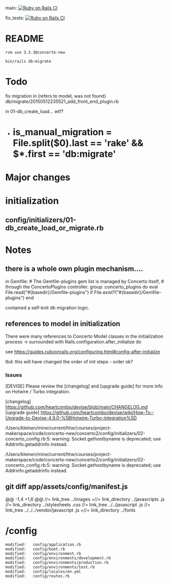 main: [![Ruby on Rails CI](https://github.com/makesign/concerto2/actions/workflows/rubyonrails.yml/badge.svg)](https://github.com/makesign/concerto2/actions/workflows/rubyonrails.yml)

fix_tests: [![Ruby on Rails CI](https://github.com/makesign/concerto2/actions/workflows/rubyonrails.yml/badge.svg?branch=fix_tests)](https://github.com/makesign/concerto2/actions/workflows/rubyonrails.yml)

# README

    rvm use 3.3.3@concerto-new

    bin/rails db:migrate

# Todo

fix migration in (refers to model, was not found)
db/migrate/20150512235521_add_front_end_plugin.rb

in 01-db_create_load... wtf?
- # is_manual_migration = File.split($0).last == 'rake' && $*.first == 'db:migrate'



# Major changes

# initialization

## config/initializers/01-db_create_load_or_migrate.rb


# Notes

## there is a whole own plugin mechanism....
in Gemfile:
    # The Gemfile-plugins gem list is managed by Concerto itself,
    # through the ConcertoPlugins controller.
    group :concerto_plugins do
      eval File.read("#{basedir}/Gemfile-plugins") if     File.exist?("#{basedir}/Gemfile-plugins")
    end

contained a self-knit db migration logic.
## references to model in initialization
There were many references to Concerto Model classes in the initialization process
-> surrounded with
Rails.configuration.after_initialize do

see https://guides.rubyonrails.org/configuring.html#config-after-initialize

tbd: this will have changed the order of init steps - order ok?


### Issues
[DEVISE] Please review the [changelog] and [upgrade guide] for more info on Hotwire / Turbo integration.

  [changelog] https://github.com/heartcombo/devise/blob/main/CHANGELOG.md
  [upgrade guide] https://github.com/heartcombo/devise/wiki/How-To:-Upgrade-to-Devise-4.9.0-%5BHotwire-Turbo-integration%5D


  /Users/kleinen/mine/current/htw/courses/project-makerspace/code/concerto-new/concerto2/config/initializers/02-concerto_config.rb:5: warning: Socket.gethostbyname is deprecated; use Addrinfo.getaddrinfo instead.

/Users/kleinen/mine/current/htw/courses/project-makerspace/code/concerto-new/concerto2/config/initializers/02-concerto_config.rb:5: warning: Socket.gethostbyname is deprecated; use Addrinfo.getaddrinfo instead.
  
## git diff app/assets/config/manifest.js

@@ -1,4 +1,6 @@
 //= link_tree ../images
+//= link_directory ../javascripts .js
 //= link_directory ../stylesheets .css
 //= link_tree ../../javascript .js
 //= link_tree ../../../vendor/javascript .js
+//= link_directory ../fonts


# /config

	modified:   config/application.rb
	modified:   config/boot.rb
	modified:   config/environment.rb
	modified:   config/environments/development.rb
	modified:   config/environments/production.rb
	modified:   config/environments/test.rb
	modified:   config/locales/en.yml
	modified:   config/routes.rb
